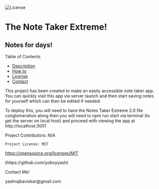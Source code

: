 
  
  ![License](https://img.shields.io/badge/License-MIT-blue.svg)

  # The Note Taker Extreme!

  ## Notes for days!

  Table of Contents
  
  * [Description](#descriptionP1)
  * [How to](#usage)
  * [License](#licenseSection)
  * [Contact](#email)

  <p> This project has been created to make an easily accessible note taker app. You can quickly visit this app via server launch and then start saving notes for yourself which can then be edited if needed. </p>
  
  <p> To deploy this, you will need to have the Notes Taker Extreme 2.0 file conglomeration along then you will need to npm run start via terminal (to get the server on local host) and proceed with viewing the app at http://localhost:3001 </p>

  <p> Project Contributors: N/A </p>

  
    Project License: MIT  
  https://opensource.org/licenses/MIT

  <p> (https://github.com/yoboyyash) </p>

  <p> Contact Me! </p>
  <p> yashrajbaviskar@gmail.com </p>

